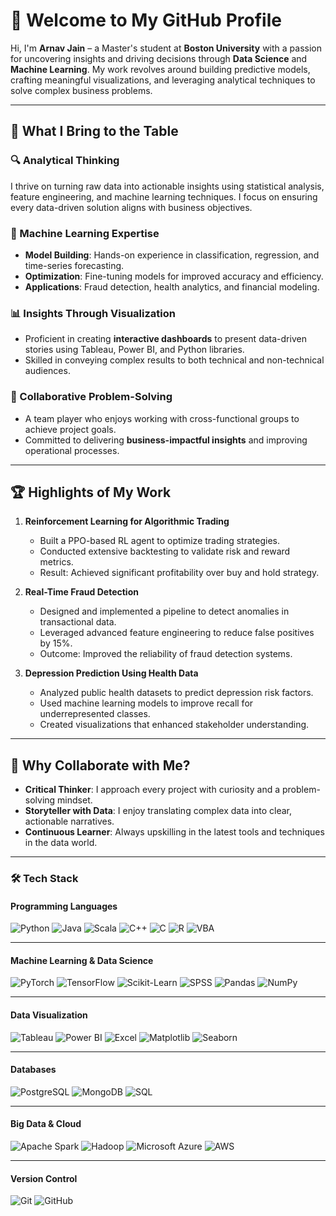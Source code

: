 # 👋 Welcome to My GitHub Profile

Hi, I'm **Arnav Jain** – a Master's student at **Boston University** with a passion for uncovering insights and driving decisions through **Data Science** and **Machine Learning**. My work revolves around building predictive models, crafting meaningful visualizations, and leveraging analytical techniques to solve complex business problems.

---

## 🚀 **What I Bring to the Table**

### **🔍 Analytical Thinking**
I thrive on turning raw data into actionable insights using statistical analysis, feature engineering, and machine learning techniques. I focus on ensuring every data-driven solution aligns with business objectives.

### **🤖 Machine Learning Expertise**
- **Model Building**: Hands-on experience in classification, regression, and time-series forecasting.
- **Optimization**: Fine-tuning models for improved accuracy and efficiency.
- **Applications**: Fraud detection, health analytics, and financial modeling.

### **📊 Insights Through Visualization**
- Proficient in creating **interactive dashboards** to present data-driven stories using Tableau, Power BI, and Python libraries.
- Skilled in conveying complex results to both technical and non-technical audiences.

### **🌟 Collaborative Problem-Solving**
- A team player who enjoys working with cross-functional groups to achieve project goals.
- Committed to delivering **business-impactful insights** and improving operational processes.

---

## 🏆 **Highlights of My Work**
1. **Reinforcement Learning for Algorithmic Trading**  
   - Built a PPO-based RL agent to optimize trading strategies.  
   - Conducted extensive backtesting to validate risk and reward metrics.  
   - Result: Achieved significant profitability over buy and hold strategy. 

2. **Real-Time Fraud Detection**  
   - Designed and implemented a pipeline to detect anomalies in transactional data.  
   - Leveraged advanced feature engineering to reduce false positives by 15%.  
   - Outcome: Improved the reliability of fraud detection systems.

3. **Depression Prediction Using Health Data**  
   - Analyzed public health datasets to predict depression risk factors.  
   - Used machine learning models to improve recall for underrepresented classes.  
   - Created visualizations that enhanced stakeholder understanding.

---

## 🌟 **Why Collaborate with Me?**
- **Critical Thinker**: I approach every project with curiosity and a problem-solving mindset.
- **Storyteller with Data**: I enjoy translating complex data into clear, actionable narratives.
- **Continuous Learner**: Always upskilling in the latest tools and techniques in the data world.

---


### **🛠️ Tech Stack**

#### **Programming Languages**  
![Python](https://img.shields.io/badge/Python-3776AB?style=for-the-badge&logo=python&logoColor=white) ![Java](https://img.shields.io/badge/Java-007396?style=for-the-badge&logo=java&logoColor=white) ![Scala](https://img.shields.io/badge/Scala-DC322F?style=for-the-badge&logo=scala&logoColor=white) ![C++](https://img.shields.io/badge/C++-00599C?style=for-the-badge&logo=cplusplus&logoColor=white) ![C](https://img.shields.io/badge/C-A8B9CC?style=for-the-badge&logo=c&logoColor=white) ![R](https://img.shields.io/badge/R-276DC3?style=for-the-badge&logo=r&logoColor=white) ![VBA](https://img.shields.io/badge/VBA-217346?style=for-the-badge&logo=microsoftoffice&logoColor=white)  

---

#### **Machine Learning & Data Science**  
![PyTorch](https://img.shields.io/badge/PyTorch-EE4C2C?style=for-the-badge&logo=pytorch&logoColor=white) ![TensorFlow](https://img.shields.io/badge/TensorFlow-FF6F00?style=for-the-badge&logo=tensorflow&logoColor=white) ![Scikit-Learn](https://img.shields.io/badge/Scikit--Learn-F7931E?style=for-the-badge&logo=scikit-learn&logoColor=white) ![SPSS](https://img.shields.io/badge/SPSS-0033A0?style=for-the-badge&logo=ibm&logoColor=white) ![Pandas](https://img.shields.io/badge/Pandas-150458?style=for-the-badge&logo=pandas&logoColor=white) ![NumPy](https://img.shields.io/badge/NumPy-013243?style=for-the-badge&logo=numpy&logoColor=white)  

---

#### **Data Visualization**  
![Tableau](https://img.shields.io/badge/Tableau-E97627?style=for-the-badge&logo=tableau&logoColor=white) ![Power BI](https://img.shields.io/badge/Power%20BI-F2C811?style=for-the-badge&logo=power-bi&logoColor=white) ![Excel](https://img.shields.io/badge/Microsoft%20Excel-217346?style=for-the-badge&logo=microsoftexcel&logoColor=white) ![Matplotlib](https://img.shields.io/badge/Matplotlib-13A9C9?style=for-the-badge&logo=python&logoColor=white) ![Seaborn](https://img.shields.io/badge/Seaborn-3776AB?style=for-the-badge&logo=python&logoColor=white)  

---

#### **Databases**  
![PostgreSQL](https://img.shields.io/badge/PostgreSQL-316192?style=for-the-badge&logo=postgresql&logoColor=white) ![MongoDB](https://img.shields.io/badge/MongoDB-47A248?style=for-the-badge&logo=mongodb&logoColor=white) ![SQL](https://img.shields.io/badge/SQL-003B57?style=for-the-badge&logo=postgresql&logoColor=white)  

---

#### **Big Data & Cloud**  
![Apache Spark](https://img.shields.io/badge/Apache%20Spark-E25A1C?style=for-the-badge&logo=apachespark&logoColor=white) ![Hadoop](https://img.shields.io/badge/Hadoop-66CCFF?style=for-the-badge&logo=apachehadoop&logoColor=white) ![Microsoft Azure](https://img.shields.io/badge/Microsoft%20Azure-0078D4?style=for-the-badge&logo=microsoftazure&logoColor=white) ![AWS](https://img.shields.io/badge/AWS-FF9900?style=for-the-badge&logo=amazonaws&logoColor=white)  

---

#### **Version Control**  
![Git](https://img.shields.io/badge/Git-F05032?style=for-the-badge&logo=git&logoColor=white) ![GitHub](https://img.shields.io/badge/GitHub-181717?style=for-the-badge&logo=github&logoColor=white)
